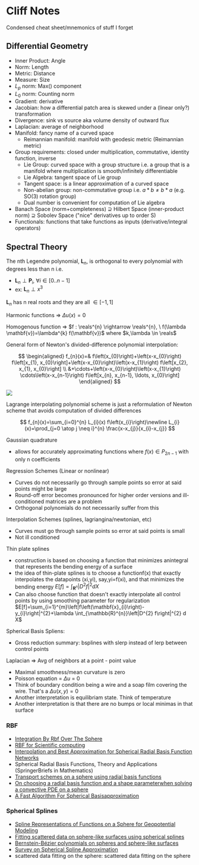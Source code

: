 # Cliff Notes

Condensed cheat sheet/mnemonics of stuff I forget

## Differential Geometry

- Inner Product: Angle
- Norm: Length
- Metric: Distance
- Measure: Size
- $L_{p}$ norm: Max() component
- $L_{0}$ norm: Counting norm
- Gradient: derivative
- Jacobian: how a differential patch area is skewed under a (linear only?) transformation
- Divergence: sink vs source aka volume density of outward flux
- Laplacian: average of neighborhood
- Manifold: fancy name of a curved space
  - Reimannian manifold: manifold with geodesic metric (Reimannian metric)
- Group requirements: closed under multiplication, commutative, identity function, inverse
  - Lie Group: curved space with a group structure i.e. a group that is a manifold where multiplication is smooth/infinitely differentiable
  - Lie Algebra: tangent space of Lie group
  - Tangent space: is a linear approximation of a curved space
  - Non-abelian group: non-commutative group i.e. $a*b \neq b*a$ (e.g. SO(3) rotation group)
  - Dual number is convenient for computation of Lie algebra
- Banach Space (norm+completeness) ⊇ Hilbert Space (inner-product norm) ⊇ Sobolev Space ("nice" derivatives up to order S)
- Functionals: functions that take functions as inputs (derivative/integral operators)
  
## Spectral Theory

The nth Legendre polynomial, $\boldsymbol{L}_{n}$, is orthogonal to every polynomial with degrees less than n i.e.

- $\boldsymbol{L}_{n} \perp \boldsymbol{P}_{i}, \ \forall i\in [0..n-1]$
- ex: $\boldsymbol{L}_{n} \perp x^{3}$

$\boldsymbol{L}_{n}$ has n real roots and they are all $\in [-1,1]$

Harmonic functions => $\Delta u(x) = 0$

Homogenous function => $f : \reals^{n} \rightarrow \reals^{n}, \ f(\lambda \mathbf{v})=\lambda^{k} f(\mathbf{v})$ where $k,\lambda \in \reals$

General form of Newton's divided-difference polynomial interpolation:

$$
\begin{aligned} f_{n}(x)=& f\left(x_{0}\right)+\left(x-x_{0}\right) f\left[x_{1}, x_{0}\right]+\left(x-x_{0}\right)\left(x-x_{1}\right) f\left[x_{2}, x_{1}, x_{0}\right] \\ &+\cdots+\left(x-x_{0}\right)\left(x-x_{1}\right) \cdots\left(x-x_{n-1}\right) f\left[x_{n}, x_{n-1}, \ldots, x_{0}\right] \end{aligned}
$$

![](../assets/newton-interp-visualization.png)

Lagrange interpolating polynomial scheme is just a reformulation of Newton scheme that avoids computation of divided differences

$$
f_{n}(x)=\sum_{i=0}^{n} L_{i}(x) f\left(x_{i}\right)\newline
L_{i}(x)=\prod_{j=0 \atop j \neq i}^{n} \frac{x-x_{j}}{x_{i}-x_{j}}
$$

Gaussian quadrature

- allows for accurately approximating functions where $f(x) \in P_{2n-1}$ with only n coefficients

Regression Schemes (Linear or nonlinear)

- Curves do not necessarily go through sample points so error at said points might be large
- Round-off error becomes pronounced for higher order versions and ill-conditioned matrices are a problem
- Orthogonal polynomials do not necessarily suffer from this

Interpolation Schemes (splines, lagriangina/newtonian, etc)

- Curves must go through sample points so error at said points is small
- Not ill conditioned

Thin plate splines

- construction is based on choosing a function that minimizes anintegral that represents the bending energy of a surface
- the idea of thin-plate splines is to choose a functionf(x) that exactly interpolates the datapoints (xi,yi), say,yi=f(xi), and that minimizes the bending energy
  $E[f]=\int_{\mathbf{R}^{n}}\left|D^{2} f\right|^{2} d X$
- Can also choose function that doesn't exactly interpolate all control points by using smoothing parameter for regularization
  $E[f]=\sum_{i=1}^{m}\left|f\left(\mathbf{x}_{i}\right)-y_{i}\right|^{2}+\lambda \int_{\mathbb{R}^{n}}\left|D^{2} f\right|^{2} d X$

Spherical Basis Spliens:

- Gross reduction summary: bsplines with slerp instead of lerp between control points

Laplacian => Avg of neighbors at a point - point value

- Maximal smoothness/mean curvature is zero
- Poisson equation = $\Delta u$ = 0
- Think of boundary condition being a wire and a soap film covering the wire.
  That's a $\Delta u(x,y) = 0$
- Another interpretation is equilibriam state. Think of temperature
- Another interpretation is that there are no bumps or local minimas in that surface

### RBF

- [Integration By Rbf Over The Sphere](https://www.math.unipd.it/~marcov/pdf/AMR05_17.pdf)
- [RBF for Scientific computing](https://math.boisestate.edu/~wright/montestigliano/RBFsForScientificComputingPartOne.pdf)
- [Interpolation and Best Approximation for Spherical Radial Basis Function Networks](https://www.hindawi.com/journals/aaa/2013/206265)
- Spherical Radial Basis Functions, Theory and Applications (SpringerBriefs in Mathematics)
- [Transport schemes on a sphere using radial basis functions](https://www.math.utah.edu/~wright/misc/msFinal_Grady.pdf)
- [On choosing a radial basis function and a shape parameterwhen solving a convective PDE on a sphere](https://amath.colorado.edu/faculty/fornberg/Docs/Fornberg_Piret_2.pdf)
- [A Fast Algorithm For Spherical Basisapproximation](https://www.math.uni-luebeck.de/mitarbeiter/prestin/ps/sharma.pdf)

### Spherical Splines

- [Spline Representations of Functions on a Sphere for Geopotential Modeling](https://kb.osu.edu/bitstream/handle/1811/78653/1/SES_GeodeticScience_Report_475.pdf)
- [Fitting scattered data on sphere-like surfaces using spherical splines](https://math.vanderbilt.edu/schumake/ans4.pdf)
- [Bernstein-Bézier polynomials on spheres and sphere-like surfaces](https://math.vanderbilt.edu/neamtum/papers/ans2.pdf)
- [Survey on Spherical Spline Approximation](https://pdfs.semanticscholar.org/63eb/efb9cbdc248371e2fe4f09fa7e70b89c5008.pdf)
- scattered data fitting on the sphere: scattered data fitting on the sphere

